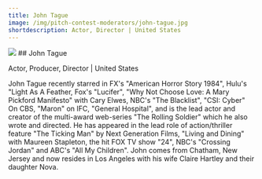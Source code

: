```yaml
---
title: John Tague
image: /img/pitch-contest-moderators/john-tague.jpg
shortdescription: Actor, Director | United States
---
```

<img src="/img/pitch-contest-moderators/john-tague.jpg">
## John Tague

Actor, Producer, Director | United States

John Tague recently starred in FX's "American Horror Story 1984", Hulu's "Light As A Feather, Fox's "Lucifer", "Why Not Choose Love: A Mary Pickford Manifesto" with Cary Elwes, NBC's "The Blacklist", "CSI: Cyber" On CBS, "Maron" on IFC, "General Hospital", and is the lead actor and creator of the multi-award web-series "The Rolling Soldier" which he also wrote and directed. He has appeared in the lead role of action/thriller feature "The Ticking Man" by Next Generation Films, "Living and Dining" with Maureen Stapleton, the hit FOX TV show "24", NBC's "Crossing Jordan" and ABC's "All My Children". John comes from Chatham, New Jersey and now resides in Los Angeles with his wife Claire Hartley and their daughter Nova.


